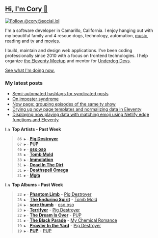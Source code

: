 ## [Hi, I'm Cory 👋](https://coryd.dev)

[![Follow @cory@social.lol](https://img.shields.io/mastodon/follow/109606224363698309?domain=https%3A%2F%2Fsocial.lol&style=for-the-badge&logo=Mastodon&logoColor=white&labelColor=6364FF)](https://social.lol/@cory)

I'm a software developer in Camarillo, California. I enjoy hanging out with my beautiful family and 4 rescue dogs, technology, automation, <a href="https://www.last.fm/user/cdrn_" target="_blank" rel="noopener noreferrer">music</a>, reading and <a href="https://trakt.tv/users/cdransf" target="_blank" rel="noopener noreferrer">tv</a> and <a href="https://letterboxd.com/cdme" target="_blank" rel="noopener noreferrer">movies</a>.

I build, maintain and design web applications. I've been coding professionally since 2010 with a focus on frontend technologies. I help organize [the Eleventy Meetup](https://11tymeetup.dev/) and mentor for [Underdog Devs](https://www.underdogdevs.org/).

[See what I'm doing now.](https://coryd.dev/now)

### My latest posts
<!-- BLOGPOSTS:START -->
- [Semi-automated hashtags for syndicated posts](https://coryd.dev/posts/2023/semi-automated-hashtags-syndicated-posts/)
- [On imposter syndrome](https://coryd.dev/posts/2023/on-imposter-syndrome/)
- [Now page: grouping episodes of the same tv show](https://coryd.dev/posts/2023/now-page-grouping-episodes-of-same-show/)
- [Drying up now page templates and normalizing data in Eleventy](https://coryd.dev/posts/2023/drying-up-now-page-templates-eleventy/)
- [Displaying now playing data with matching emoji using Netlify edge functions and Eleventy](https://coryd.dev/posts/2023/now-playing-eleventy-netlify-edge-functions-emoji/)
<!-- BLOGPOSTS:END -->

<!--START_LASTFM_ARTISTS:{"period": "7day", "rows": 8}-->
<a href="https://last.fm" target="_blank"><img src="https://user-images.githubusercontent.com/17434202/215290617-e793598d-d7c9-428f-9975-156db1ba89cc.svg" alt="Last.fm Logo" width="18" height="13"/></a> **Top Artists - Past Week**

> `86 ▶️` ∙ **[Pig Destroyer](https://www.last.fm/music/Pig+Destroyer)**<br/>
> `67 ▶️` ∙ **[PUP](https://www.last.fm/music/PUP)**<br/>
> `46 ▶️` ∙ **[oso oso](https://www.last.fm/music/oso+oso)**<br/>
> `35 ▶️` ∙ **[Tomb Mold](https://www.last.fm/music/Tomb+Mold)**<br/>
> `33 ▶️` ∙ **[Immolation](https://www.last.fm/music/Immolation)**<br/>
> `31 ▶️` ∙ **[Dead In The Dirt](https://www.last.fm/music/Dead+In+The+Dirt)**<br/>
> `31 ▶️` ∙ **[Deathspell Omega](https://www.last.fm/music/Deathspell+Omega)**<br/>
> `31 ▶️` ∙ **[Mgła](https://www.last.fm/music/Mg%C5%82a)**<br/>
<!--END_LASTFM_ARTISTS-->

<!--START_LASTFM_ALBUMS:{"period": "7day", "rows": 8}-->
<a href="https://last.fm" target="_blank"><img src="https://user-images.githubusercontent.com/17434202/215290617-e793598d-d7c9-428f-9975-156db1ba89cc.svg" alt="Last.fm Logo" width="18" height="13"/></a> **Top Albums - Past Week**

> `33 ▶️` ∙ **[Phantom Limb](https://www.last.fm/music/Pig+Destroyer/Phantom+Limb)** - [Pig Destroyer](https://www.last.fm/music/Pig+Destroyer)<br/>
> `28 ▶️` ∙ **[The Enduring Spirit](https://www.last.fm/music/Tomb+Mold/The+Enduring+Spirit)** - [Tomb Mold](https://www.last.fm/music/Tomb+Mold)<br/>
> `24 ▶️` ∙ **[sore thumb](https://www.last.fm/music/oso+oso/sore+thumb)** - [oso oso](https://www.last.fm/music/oso+oso)<br/>
> `23 ▶️` ∙ **[Terrifyer](https://www.last.fm/music/Pig+Destroyer/Terrifyer)** - [Pig Destroyer](https://www.last.fm/music/Pig+Destroyer)<br/>
> `22 ▶️` ∙ **[The Dream Is Over](https://www.last.fm/music/PUP/The+Dream+Is+Over)** - [PUP](https://www.last.fm/music/PUP)<br/>
> `21 ▶️` ∙ **[The Black Parade](https://www.last.fm/music/My+Chemical+Romance/The+Black+Parade)** - [My Chemical Romance](https://www.last.fm/music/My+Chemical+Romance)<br/>
> `19 ▶️` ∙ **[Prowler In the Yard](https://www.last.fm/music/Pig+Destroyer/Prowler+In+the+Yard)** - [Pig Destroyer](https://www.last.fm/music/Pig+Destroyer)<br/>
> `19 ▶️` ∙ **[PUP](https://www.last.fm/music/PUP/PUP)** - [PUP](https://www.last.fm/music/PUP)<br/>
<!--END_LASTFM_ALBUMS-->
